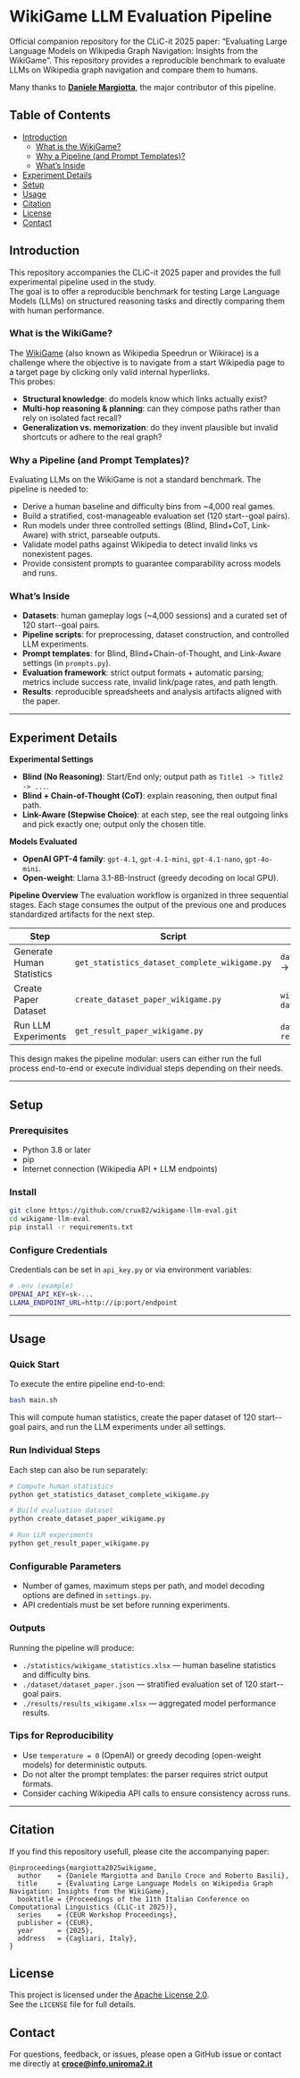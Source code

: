 # WikiGame LLM Evaluation Pipeline

Official companion repository for the CLiC-it 2025 paper:
“Evaluating Large Language Models on Wikipedia Graph Navigation: Insights from the WikiGame”.
This repository provides a reproducible benchmark to evaluate LLMs on Wikipedia graph navigation and compare them to humans.

Many thanks to [**Daniele Margiotta**](https://scholar.google.it/citations?user=3lyUOPgAAAAJ&hl=it), the major contributor of this pipeline.

## Table of Contents
- [Introduction](#introduction)
  - [What is the WikiGame?](#what-is-the-wikigame)
  - [Why a Pipeline (and Prompt Templates)?](#why-a-pipeline-and-prompt-templates)
  - [What’s Inside](#whats-inside)
- [Experiment Details](#experiment-details)
- [Setup](#setup)
- [Usage](#usage)
- [Citation](#citation)
- [License](#license)
- [Contact](#contact)

## Introduction
This repository accompanies the CLiC-it 2025 paper and provides the full experimental pipeline used in the study.  
The goal is to offer a reproducible benchmark for testing Large Language Models (LLMs) on structured reasoning tasks and directly comparing them with human performance.

### What is the WikiGame?
The [WikiGame](https://www.thewikigame.com/) (also known as Wikipedia Speedrun or Wikirace) is a challenge where the objective is to navigate from a start Wikipedia page to a target page by clicking only valid internal hyperlinks.  
This probes:
- **Structural knowledge**: do models know which links actually exist?
- **Multi-hop reasoning & planning**: can they compose paths rather than rely on isolated fact recall?
- **Generalization vs. memorization**: do they invent plausible but invalid shortcuts or adhere to the real graph?

### Why a Pipeline (and Prompt Templates)?
Evaluating LLMs on the WikiGame is not a standard benchmark. The pipeline is needed to:
- Derive a human baseline and difficulty bins from ~4,000 real games.
- Build a stratified, cost-manageable evaluation set (120 start--goal pairs).
- Run models under three controlled settings (Blind, Blind+CoT, Link-Aware) with strict, parseable outputs.
- Validate model paths against Wikipedia to detect invalid links vs nonexistent pages.
- Provide consistent prompts to guarantee comparability across models and runs.

### What’s Inside
- **Datasets**: human gameplay logs (~4,000 sessions) and a curated set of 120 start--goal pairs.
- **Pipeline scripts**: for preprocessing, dataset construction, and controlled LLM experiments.
- **Prompt templates**: for Blind, Blind+Chain-of-Thought, and Link-Aware settings (in `prompts.py`).
- **Evaluation framework**: strict output formats + automatic parsing; metrics include success rate, invalid link/page rates, and path length.
- **Results**: reproducible spreadsheets and analysis artifacts aligned with the paper.

---

## Experiment Details

**Experimental Settings**
- **Blind (No Reasoning)**: Start/End only; output path as `Title1 -> Title2 -> ...`.
- **Blind + Chain-of-Thought (CoT)**: explain reasoning, then output final path.
- **Link-Aware (Stepwise Choice)**: at each step, see the real outgoing links and pick exactly one; output only the chosen title.

**Models Evaluated**
- **OpenAI GPT-4 family**: `gpt-4.1`, `gpt-4.1-mini`, `gpt-4.1-nano`, `gpt-4o-mini`.
- **Open-weight**: Llama 3.1-8B-Instruct (greedy decoding on local GPU).

**Pipeline Overview**
The evaluation workflow is organized in three sequential stages. Each stage consumes the output of the previous one and produces standardized artifacts for the next step.

| Step                      | Script                                   | Input → Output                              |
|---------------------------|------------------------------------------|---------------------------------------------|
| Generate Human Statistics | `get_statistics_dataset_complete_wikigame.py` | `dataset_wiki_game_complete.json` → `wikigame_statistics.xlsx` |
| Create Paper Dataset      | `create_dataset_paper_wikigame.py`       | `wikigame_statistics.xlsx` → `dataset_paper.json` |
| Run LLM Experiments       | `get_result_paper_wikigame.py`           | `dataset_paper.json` → `results_wikigame.xlsx` |

This design makes the pipeline modular: users can either run the full process end-to-end or execute individual steps depending on their needs.

---

## Setup

### Prerequisites
- Python 3.8 or later
- pip
- Internet connection (Wikipedia API + LLM endpoints)

### Install
```bash
git clone https://github.com/crux82/wikigame-llm-eval.git
cd wikigame-llm-eval
pip install -r requirements.txt
```

### Configure Credentials
Credentials can be set in `api_key.py` or via environment variables:

```bash
# .env (example)
OPENAI_API_KEY=sk-...
LLAMA_ENDPOINT_URL=http://ip:port/endpoint
```
---

## Usage

### Quick Start
To execute the entire pipeline end-to-end:
```bash
bash main.sh
```
This will compute human statistics, create the paper dataset of 120 start--goal pairs, and run the LLM experiments under all settings.

### Run Individual Steps
Each step can also be run separately:
```bash
# Compute human statistics
python get_statistics_dataset_complete_wikigame.py

# Build evaluation dataset
python create_dataset_paper_wikigame.py

# Run LLM experiments
python get_result_paper_wikigame.py
```

### Configurable Parameters
- Number of games, maximum steps per path, and model decoding options are defined in `settings.py`.
- API credentials must be set before running experiments.

### Outputs
Running the pipeline will produce:
- `./statistics/wikigame_statistics.xlsx` — human baseline statistics and difficulty bins.
- `./dataset/dataset_paper.json` — stratified evaluation set of 120 start--goal pairs.
- `./results/results_wikigame.xlsx` — aggregated model performance results.

### Tips for Reproducibility
- Use `temperature = 0` (OpenAI) or greedy decoding (open-weight models) for deterministic outputs.
- Do not alter the prompt templates: the parser requires strict output formats.
- Consider caching Wikipedia API calls to ensure consistency across runs.

---

## Citation
If you find this repository usefull, please cite the accompanying paper:
```
@inproceedings{margiotta2025wikigame,
  author    = {Daniele Margiotta and Danilo Croce and Roberto Basili},
  title     = {Evaluating Large Language Models on Wikipedia Graph Navigation: Insights from the WikiGame},
  booktitle = {Proceedings of the 11th Italian Conference on Computational Linguistics (CLiC-it 2025)},
  series    = {CEUR Workshop Proceedings},
  publisher = {CEUR},
  year      = {2025},
  address   = {Cagliari, Italy},
}
```

## License
This project is licensed under the [Apache License 2.0](https://www.apache.org/licenses/LICENSE-2.0).  
See the `LICENSE` file for full details.

## Contact
For questions, feedback, or issues, please open a GitHub issue or contact me directly at **croce@info.uniroma2.it**
